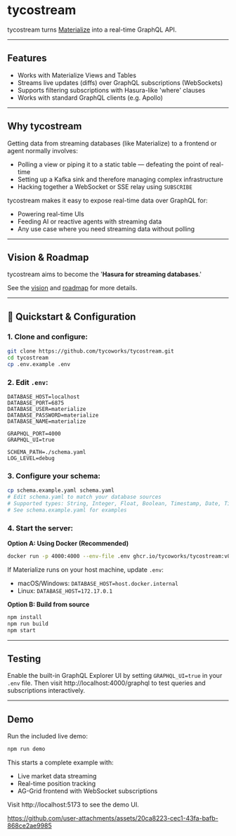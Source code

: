 # tycostream

tycostream turns [Materialize](https://materialize.com/) into a real-time GraphQL API.

---

## Features

* Works with Materialize Views and Tables
* Streams live updates (diffs) over GraphQL subscriptions (WebSockets)
* Supports filtering subscriptions with Hasura-like 'where' clauses
* Works with standard GraphQL clients (e.g. Apollo)

---

## Why tycostream

Getting data from streaming databases (like Materialize) to a frontend or agent normally involves:

* Polling a view or piping it to a static table — defeating the point of real-time
* Setting up a Kafka sink and therefore managing complex infrastructure
* Hacking together a WebSocket or SSE relay using `SUBSCRIBE`

tycostream makes it easy to expose real-time data over GraphQL for:
* Powering real-time UIs
* Feeding AI or reactive agents with streaming data
* Any use case where you need streaming data without polling

---

## Vision & Roadmap

tycostream aims to become the '**Hasura for streaming databases**.'

See the [vision](./docs/development/vision.md) and [roadmap](./docs/development/roadmap.md) for more details.

---

## 🏁 Quickstart & Configuration

### 1. Clone and configure:

```bash
git clone https://github.com/tycoworks/tycostream.git
cd tycostream
cp .env.example .env
```

### 2. Edit `.env`:

```
DATABASE_HOST=localhost
DATABASE_PORT=6875
DATABASE_USER=materialize
DATABASE_PASSWORD=materialize
DATABASE_NAME=materialize

GRAPHQL_PORT=4000
GRAPHQL_UI=true

SCHEMA_PATH=./schema.yaml
LOG_LEVEL=debug
```

### 3. Configure your schema:

```bash
cp schema.example.yaml schema.yaml
# Edit schema.yaml to match your database sources
# Supported types: String, Integer, Float, Boolean, Timestamp, Date, Time, BigInt, UUID, JSON, Array, Enum
# See schema.example.yaml for examples
```

### 4. Start the server:

**Option A: Using Docker (Recommended)**
```bash
docker run -p 4000:4000 --env-file .env ghcr.io/tycoworks/tycostream:v0.1.0-preview
```

If Materialize runs on your host machine, update `.env`:
- macOS/Windows: `DATABASE_HOST=host.docker.internal`
- Linux: `DATABASE_HOST=172.17.0.1`

**Option B: Build from source**
```bash
npm install
npm run build
npm start
```

---

## Testing

Enable the built-in GraphQL Explorer UI by setting `GRAPHQL_UI=true` in your `.env` file.
Then visit http://localhost:4000/graphql to test queries and subscriptions interactively.

---

## Demo

Run the included live demo:
```bash
npm run demo
```

This starts a complete example with:
- Live market data streaming  
- Real-time position tracking
- AG-Grid frontend with WebSocket subscriptions

Visit http://localhost:5173 to see the demo UI.

https://github.com/user-attachments/assets/20ca8223-cec1-43fa-bafb-868ce2ae9985
